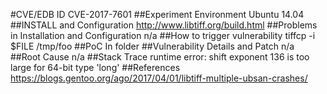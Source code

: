 #CVE/EDB ID
CVE-2017-7601
##Experiment Environment
Ubuntu 14.04
##INSTALL and Configuration
http://www.libtiff.org/build.html
##Problems in Installation and Configuration
n/a
##How to trigger vulnerability
tiffcp -i $FILE /tmp/foo
##PoC
In folder
##Vulnerability Details and Patch
n/a
##Root Cause
n/a
##Stack Trace
runtime error: shift exponent 136 is too large for 64-bit type 'long'
##References
https://blogs.gentoo.org/ago/2017/04/01/libtiff-multiple-ubsan-crashes/